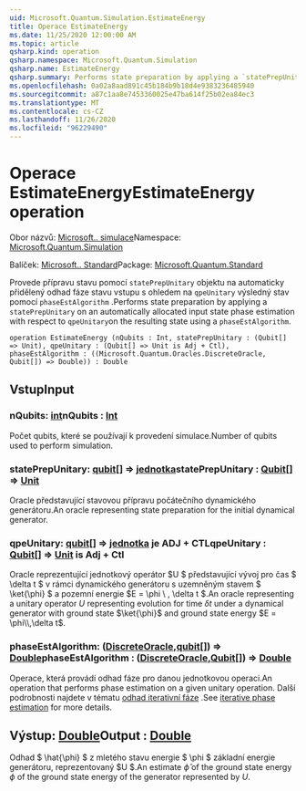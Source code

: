 ```yaml
---
uid: Microsoft.Quantum.Simulation.EstimateEnergy
title: Operace EstimateEnergy
ms.date: 11/25/2020 12:00:00 AM
ms.topic: article
qsharp.kind: operation
qsharp.namespace: Microsoft.Quantum.Simulation
qsharp.name: EstimateEnergy
qsharp.summary: Performs state preparation by applying a `statePrepUnitary` on an automatically allocated input state phase estimation with respect to `qpeUnitary`on the resulting state using a `phaseEstAlgorithm`.
ms.openlocfilehash: 0a02a8aad891c45b184b9b18d4e9383236485940
ms.sourcegitcommit: a87c1aa8e7453360025e47ba614f25b02ea84ec3
ms.translationtype: MT
ms.contentlocale: cs-CZ
ms.lasthandoff: 11/26/2020
ms.locfileid: "96229490"
---
```

# <a name="estimateenergy-operation"></a><span data-ttu-id="3c748-102">Operace EstimateEnergy</span><span class="sxs-lookup"><span data-stu-id="3c748-102">EstimateEnergy operation</span></span>

<span data-ttu-id="3c748-103">Obor názvů: [Microsoft.. simulace](xref:Microsoft.Quantum.Simulation)</span><span class="sxs-lookup"><span data-stu-id="3c748-103">Namespace: [Microsoft.Quantum.Simulation](xref:Microsoft.Quantum.Simulation)</span></span>

<span data-ttu-id="3c748-104">Balíček: [Microsoft.. Standard](https://nuget.org/packages/Microsoft.Quantum.Standard)</span><span class="sxs-lookup"><span data-stu-id="3c748-104">Package: [Microsoft.Quantum.Standard](https://nuget.org/packages/Microsoft.Quantum.Standard)</span></span>


<span data-ttu-id="3c748-105">Provede přípravu stavu pomocí `statePrepUnitary` objektu na automaticky přidělený odhad fáze stavu vstupu s ohledem na `qpeUnitary` výsledný stav pomocí `phaseEstAlgorithm` .</span><span class="sxs-lookup"><span data-stu-id="3c748-105">Performs state preparation by applying a `statePrepUnitary` on an automatically allocated input state phase estimation with respect to `qpeUnitary`on the resulting state using a `phaseEstAlgorithm`.</span></span>

```qsharp
operation EstimateEnergy (nQubits : Int, statePrepUnitary : (Qubit[] => Unit), qpeUnitary : (Qubit[] => Unit is Adj + Ctl), phaseEstAlgorithm : ((Microsoft.Quantum.Oracles.DiscreteOracle, Qubit[]) => Double)) : Double
```


## <a name="input"></a><span data-ttu-id="3c748-106">Vstup</span><span class="sxs-lookup"><span data-stu-id="3c748-106">Input</span></span>

### <a name="nqubits--int"></a><span data-ttu-id="3c748-107">nQubits: [int](xref:microsoft.quantum.lang-ref.int)</span><span class="sxs-lookup"><span data-stu-id="3c748-107">nQubits : [Int](xref:microsoft.quantum.lang-ref.int)</span></span>

<span data-ttu-id="3c748-108">Počet qubits, které se používají k provedení simulace.</span><span class="sxs-lookup"><span data-stu-id="3c748-108">Number of qubits used to perform simulation.</span></span>


### <a name="stateprepunitary--qubit--unit"></a><span data-ttu-id="3c748-109">statePrepUnitary: [qubit](xref:microsoft.quantum.lang-ref.qubit)[] => [jednotka](xref:microsoft.quantum.lang-ref.unit)</span><span class="sxs-lookup"><span data-stu-id="3c748-109">statePrepUnitary : [Qubit](xref:microsoft.quantum.lang-ref.qubit)[] => [Unit](xref:microsoft.quantum.lang-ref.unit)</span></span> 

<span data-ttu-id="3c748-110">Oracle představující stavovou přípravu počátečního dynamického generátoru.</span><span class="sxs-lookup"><span data-stu-id="3c748-110">An oracle representing state preparation for the initial dynamical generator.</span></span>


### <a name="qpeunitary--qubit--unit--is-adj--ctl"></a><span data-ttu-id="3c748-111">qpeUnitary: [qubit](xref:microsoft.quantum.lang-ref.qubit)[] => [jednotka](xref:microsoft.quantum.lang-ref.unit)  je ADJ + CTL</span><span class="sxs-lookup"><span data-stu-id="3c748-111">qpeUnitary : [Qubit](xref:microsoft.quantum.lang-ref.qubit)[] => [Unit](xref:microsoft.quantum.lang-ref.unit)  is Adj + Ctl</span></span>

<span data-ttu-id="3c748-112">Oracle reprezentující jednotkový operátor $U $ představující vývoj pro čas $ \delta t $ v rámci dynamického generátoru s uzemněným stavem $ \ket{\phi} $ a pozemní energie $E = \phi \\ , \delta t $.</span><span class="sxs-lookup"><span data-stu-id="3c748-112">An oracle representing a unitary operator $U$ representing evolution for time $\delta t$ under a dynamical generator with ground state $\ket{\phi}$ and ground state energy $E = \phi\\,\delta t$.</span></span>


### <a name="phaseestalgorithm--discreteoraclequbit--double"></a><span data-ttu-id="3c748-113">phaseEstAlgorithm: ([DiscreteOracle](xref:Microsoft.Quantum.Oracles.DiscreteOracle),[qubit](xref:microsoft.quantum.lang-ref.qubit)[]) => [Double](xref:microsoft.quantum.lang-ref.double)</span><span class="sxs-lookup"><span data-stu-id="3c748-113">phaseEstAlgorithm : ([DiscreteOracle](xref:Microsoft.Quantum.Oracles.DiscreteOracle),[Qubit](xref:microsoft.quantum.lang-ref.qubit)[]) => [Double](xref:microsoft.quantum.lang-ref.double)</span></span> 

<span data-ttu-id="3c748-114">Operace, která provádí odhad fáze pro danou jednotkovou operaci.</span><span class="sxs-lookup"><span data-stu-id="3c748-114">An operation that performs phase estimation on a given unitary operation.</span></span>
<span data-ttu-id="3c748-115">Další podrobnosti najdete v tématu [odhad iterativní fáze](/quantum/libraries/characterization#iterative-phase-estimation) .</span><span class="sxs-lookup"><span data-stu-id="3c748-115">See [iterative phase estimation](/quantum/libraries/characterization#iterative-phase-estimation) for more details.</span></span>



## <a name="output--double"></a><span data-ttu-id="3c748-116">Výstup: [Double](xref:microsoft.quantum.lang-ref.double)</span><span class="sxs-lookup"><span data-stu-id="3c748-116">Output : [Double](xref:microsoft.quantum.lang-ref.double)</span></span>

<span data-ttu-id="3c748-117">Odhad $ \hat{\phi} $ z mletého stavu energie $ \phi $ základní energie generátoru, reprezentovaný $U $.</span><span class="sxs-lookup"><span data-stu-id="3c748-117">An estimate $\hat{\phi}$ of the ground state energy $\phi$ of the ground state energy of the generator represented by $U$.</span></span>
